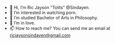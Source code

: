 - 👋 Hi, I’m Ric Jayson "Tolits" @Sindayen.
- 👀 I’m interested in watching porn.
- 🌱 I’m studied Bachelor of Arts in Philosophy.
- 💞️ I’m in love. 
- 📫 How to reach me? You can send me an email at ricjaysonsindayen@gmail.com

<!---
Sindayen/Sindayen is a ✨ special ✨ repository because its `README.md` (this file) appears on your GitHub profile.
You can click the Preview link to take a look at your changes.
--->
